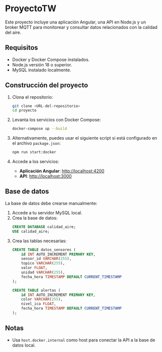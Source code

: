 # ProyectoTW

Este proyecto incluye una aplicación Angular, una API en Node.js y un broker MQTT para monitorear y consultar datos relacionados con la calidad del aire.

## Requisitos
- Docker y Docker Compose instalados.
- Node.js versión 18 o superior.
- MySQL instalado localmente.

## Construcción del proyecto
1. Clona el repositorio:
   ```bash
   git clone <URL-del-repositorio>
   cd proyecto
   ```

2. Levanta los servicios con Docker Compose:
   ```bash
   docker-compose up --build
   ```

3. Alternativamente, puedes usar el siguiente script si está configurado en el archivo `package.json`:
   ```bash
   npm run start:docker
   ```

4. Accede a los servicios:
   - **Aplicación Angular**: [http://localhost:4200](http://localhost:4200)
   - **API**: [http://localhost:3000](http://localhost:3000)

## Base de datos
La base de datos debe crearse manualmente:
1. Accede a tu servidor MySQL local.
2. Crea la base de datos:
   ```sql
   CREATE DATABASE calidad_aire;
   USE calidad_aire;
   ```
3. Crea las tablas necesarias:
   ```sql
   CREATE TABLE datos_sensores (
       id INT AUTO_INCREMENT PRIMARY KEY,
       sensor_id VARCHAR(255),
       topico VARCHAR(255),
       valor FLOAT,
       unidad VARCHAR(255),
       fecha_hora TIMESTAMP DEFAULT CURRENT_TIMESTAMP
   );

   CREATE TABLE alertas (
       id INT AUTO_INCREMENT PRIMARY KEY,
       color VARCHAR(255),
       nivel_ica FLOAT,
       fecha_hora TIMESTAMP DEFAULT CURRENT_TIMESTAMP
   );
   ```

## Notas
- Usa `host.docker.internal` como host para conectar la API a la base de datos local.
